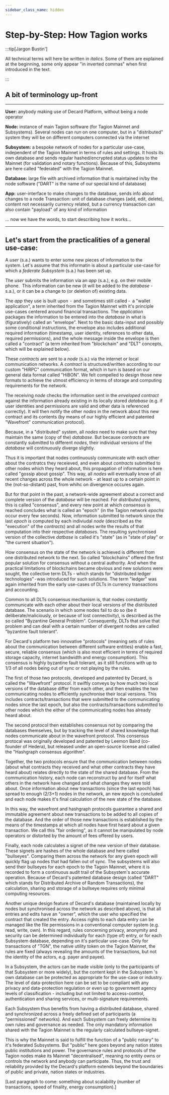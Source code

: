 ```yaml
---
sidebar_class_name: hidden
---
```

# Step-by-Step: How Tagion works 

:::tip[Jargon Bustin']

All technical terms will here be written in _italics_. Some of them are explained at the beginning, some only appear "in inverted commas" when first introduced in the text.

:::

## A bit of terminology up-front
______________________________________________________________
**User:** anybody making use of Decard Platform, without being a node operator

**Node:** instance of main Tagion software (for Tagion Mainnet and Subsystems). Several nodes can run on one computer, but in a "distributed" system they will be on different computers connected via the internet

**Subsystem:** a bespoke network of nodes for a particular use-case, independent of the Tagion Mainnet in terms of rules and settings. It hosts its own database and sends regular hashed/encrypted status updates to the Mainnet (for validation and notary functions). Because of this, Subsystems are here called "federated" with the Tagion Mainnet.

**Database:** large file with archived information that is maintained in/by the node software ("DART" is the name of our special kind of database)

**App:** user-interface to make changes to the database, sends info about changes to a node
Transaction: unit of database changes (add, edit, delete), content not necessarily currency related, but a currency transaction can also contain "payload" of any kind of information

... now we have the words, to start describing how it works...
______________________________________________________________


## Let's start from the practicalities of a general use-case:


A _user_ (s.a.) wants to enter some new pieces of information to the system. Let's assume that this informatin is about a particular use-case for which a _federate Subsystem_ (s.a.) has been set up.


The _user_ submits the information via an _app_ (s.a.), e.g. on their mobile phone. 
This information can be new (it will be added to the _database_ - s.a.), or it can be a change to (or deletion of) existing data.


The _app_ they use is built upon  -  and sometimes still called -   a "wallet application", a term inherited from the Tagion Mainnet with it's principle use-cases centered around financial transactions.
The _application_ packages the information to be entered into the _database_ in what is (figuratively) called an "envelope". Next to the basic data-input and possibly some conditional instructions, the envelope also includes additional required information (timestamp, user identity, references to other data, required permissions), and the whole message inside the envelope is then called a "contract" (a term inherited from "blockchain" and "DLT" concepts, which will be explained below).


These _contracts_ are sent to a _node_ (s.a.) via the internet or local communication networks. A _contract_ is structured/written according to our custom "HiRPC" communication format, which in turn is based on our general data format called "HiBON". We felt compelled to design those new formats to achieve the utmost efficiency in terms of storage and computing requirements for the network.


The receiving _node_ checks the information sent in the _enveloped contract_ against the information already existing in its locally stored _database_ (e.g. if user identities and permissions are valid and other data is referenced correctly). It will then notify the other _nodes_ in the network about this new contract and its contents (by means of our highly efficient and patented "Wavefront" communication protocol). 

Because, in a "distributed" system, all _nodes_ need to make sure that they maintain the same (copy of the) _database_. But because _contracts_ are constantly submitted to different _nodes_, their individual versions of the _database_ will continuously diverge slightly.

Thus it is important that nodes continuously communicate with each other about the contratcs they receieved, and even about _contracts_ submitted to other nodes which they heard about, this propagation of information is here called "gossip about gossip". This way, all _nodes_  will eventually know of all recent changes across the whole network - at least up to a certain point in the (not-so-distant) past, from whihc on divergence occures again.  

But for that point in the past, a network-wide agreement about a correct and complete version of the _database_ will be reached. For _distributed_ systems, this is called "consensus", and every new point at which _consensus_ is reached concludes what is called an "epoch" (in the Tagion network _epochs_ occur every few seconds). Now, information submitted to network since the last _epoch_ is computed by each indiviudal _node_ (described as the "execution" of the _contracts_) and all nodes write the results of that computation into their respective _databases_. The resulting synchronised version of the collective _datbase_ is called it's "state" (as in "state of play" or "the current situation").

How consensus on the state of the network is achieved is different from one distributed network to the next. So called "blockchains" offered the first popular solution for consensus without a central authority. And when the practical limitations of blockchains became obvious and new solutions were sought, the collective term DLTs - which stands for "distributed ledger technologies" - was introduced for such solutions. The term "ledger" was again inherited from the early use-cases of DLTs in currency transactions and accounting.


Common to all DLTs consensus mechanism is, that nodes constantly communicate with each other about their local versions of the distributed database. The scenario in which some nodes fail to do so (be it deliberate/maliciously, or because of lost connectivity), is described as the so called "Byzantine General Problem". Consequently, DLTs that solve that problem and can deal with a certain number of divergent nodes are called "byzantine fault tolerant".


For Decard's platform two innovative "protocols" (meaning sets of rules about the communication between different software entities) enable a fast, secure, reliable consensus (which is also most efficient in terms of required storage capacity, internet bandwidth and energy consumption). This consensus is highly byzantine fault tolerant, as it still functions with up to 1/3 of all nodes being out of sync or not playing by the rules.


The first of those two protocols, developed and patented by Decard, is called the "Wavefront" protocol. It swiftly conveys by how much two local versions of the database differ from each other, and then enables the two communicating nodes to efficiently synchronise their local versions. This includes contracts/transactions that were submitted to the communicating nodes since the last epoch, but also the contracts/transactions submitted to other nodes which the either of the communicating nodes has already heard about.


The second protocol then establishes consensus not by comparing the databases themselves, but by tracking the level of shared knowledge that nodes communicate about in the wavefront protocol. This consensus protocal was originally developed and patented by Leemon Baird (co-founder of Hedera), but released under an open-source license and called the "Hashgraph consensus algorithm".


Together, the two protocols ensure that the communication between nodes (about what contracts they received and what other contracts they have heard about) relates directly to the state of the shared database. From the communication history, each node can reconstruct by and for itself what others in the network have changed and what changes they were told about. Once information about new transactions (since the last epoch) has spread to enough (2/3+1) nodes in the network, an new epoch is concluded and each node makes it's final calculation of the new state of the database.


In this way, the wavefront and hashgraph protocols guarantee a shared and immutable agreement about new transactions to be added to all copies of the database. And the order of those new transactions is established by the means of the timestamps at which all nodes have first heard about a given transaction. We call this "fair ordering", as it cannot be manipulated by node operators or distorted by the amount of fees offered by users.


Finally, each node calculates a signet of the new version of their database. These signets are hashes of the whole database and here called "bullseyes". Comparing them across the network for any given epoch will quickly flag up nodes that had fallen out of sync. The subsystems will also send their bullseyes for each epoch to the Tagoin Mainnet, where it is recorded to form a continuous audit trail of the Subsystem's accurate operation. Because of Decard's patented database design (called "DART" which stands for Distributed Archive of Random Transactions), the calculation, sharing and storage of a bullseye requires only minimal computing resources.


Another unique design feature of Decard's database (maintained locally by nodes but synchronised across the network as described above), is that all entries and edits have an "owner", which the user who specified the contract that created the entry. Access rights to each data entry can be managed like the file permissions in a conventional computer system (e.g. read, write, own).
In this regard, rules concerning privacy, anonymity and security can be determined individually for each (type of) entry, or for each Subsystem database, depending on it's particular use-case. Only for transactions of "TGN", the native utility token on the Tagion Mainnet, the rules are fixed (always revealing the amounts of the transactions, but not the identity of the actors, e.g. payer and payee).


In a Subsystem, the actors can be made visible (only to the participants of that Subsystem or more widely), but the content kept in the Subsystem 's own database can be protected as appropriate for the use-case or industry. The level of data-protection here can be set to be compliant with any privacy and data-protection regulation or even up to government agency levels of classification - including but not limited to access-control, authentication and sharing services, or multi-signature requirements.


Each Subsystem thus benefits from having a distributed database, shared and synchronized across a freely defined set of participants (a "permissioned" networks). And each Subsystem can freely determine its own rules and governance as needed. The only mandatory information shared with the Tagion Mainnet is the regularly calculated bullseye-signet.


This is why the Mainnet is said to fulfill the function of a "public notary" to it's federated Subsystems. But "public" here goes beyond any nation states public institutions and power. The governance rules and protocols of the Tagion nodes make its Mainnet "decentralised", meaning no entity owns or controls the network and anybody can participate. Thus, the trust and reliability provided by the Decard's platform extends beyond the boundaries of public and private, nation states or industries.

[Last paragraph to come: something about scalability (number of transactions, speed of finality, energy consumption).]


